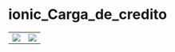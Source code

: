 # ionic_Carga_de_credito
<table>
  <tr>
    <td><img src="https://drive.google.com/file/d/19cfnYqME9uE4Zz9sDDo__2ygQOP7ZZ_C"></td>
    <td><img src="https://drive.google.com/file/d/19VMDSkmJuAE6_ANRVOyG2a87TVhWgmgN"></td>
  </tr>
</table>
